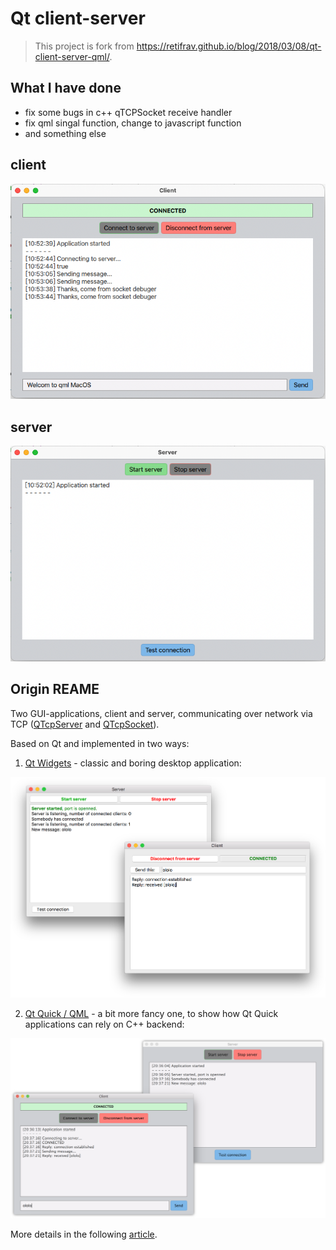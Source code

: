 # Qt client-server
> This project is fork from https://retifrav.github.io/blog/2018/03/08/qt-client-server-qml/.


## What I have done
- fix some bugs in c++ qTCPSocket receive handler
- fix qml singal function, change to javascript function
- and something else

## client
![qml-client](./img/qml-client.png)
## server
![qml-server](./img/qml-server.png)
## Origin REAME

Two GUI-applications, client and server, communicating over network via TCP ([QTcpServer](http://doc.qt.io/qt-5/qtcpserver.html) and [QTcpSocket](http://doc.qt.io/qt-5/qtcpsocket.html)).

Based on Qt and implemented in two ways:

1. [Qt Widgets](https://doc.qt.io/qt-5.10/qtwidgets-index.html) - classic and boring desktop application:

![client-server](./img/widgets-client-server.png "Client-server apps on Qt Widgets")

2. [Qt Quick / QML](https://doc.qt.io/qt-5.10/qtquick-index.html) - a bit more fancy one, to show how Qt Quick applications can rely on C++ backend:

![client-server](./img/qml-client-server.png "Client-server apps on Qt Quick/QML")

More details in the following [article](https://retifrav.github.io/blog/2018/03/08/qt-client-server-qml/).
